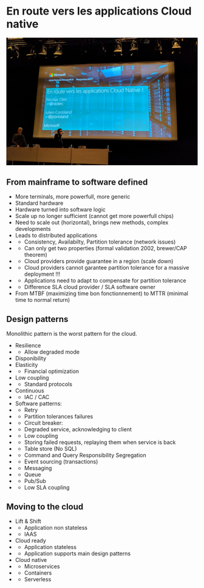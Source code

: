 # En route vers les applications Cloud native

![cloud-native](img/cloud-native.jpg)

## From mainframe to software defined

- More terminals, more powerfull, more generic
- Standard hardware
- Hardware turned into software logic
- Scale up no longer sufficient (cannot get more powerfull chips)
- Need to scale out (horizontal), brings new methods, complex developments
- Leads to distributed applications
- - Consistency, Availabilty, Partition tolerance (network issues)
- - Can only get two properties (formal validation 2002, brewer/CAP theorem)
- - Cloud providers provide guarantee in a region (scale down)
- - Cloud providers cannot garantee partition tolerance for a massive deployment !!!
- - Applications need to adapt to compensate for partition tolerance
- - Difference SLA cloud provider / SLA software owner
- From MTBF (maximizing time bon fonctionnement) to MTTR (minimal time to normal return)

## Design patterns

Monolithic pattern is the worst pattern for the cloud.

- Resilience
- - Allow degraded mode
- Disponibility
- Elasticity
- - Financial optimization
- Low coupling
- - Standard protocols
- Continuous
- - IAC / CAC
- Software patterns:
- - Retry
- - Partition tolerances failures
- - Circuit breaker:
- - Degraded service, acknowledging to client
- - Low coupling
- - Storing failed requests, replaying them when service is back
- - Table store (No SQL)
- - Command and Query Responsibility Segregation
- - Event sourcing (transactions)
- - Messaging
- - Queue
- - Pub/Sub
- - Low SLA coupling

## Moving to the cloud

- Lift & Shift
- - Application non stateless
- - IAAS
- Cloud ready
- - Application stateless
- - Application supports main design patterns
- Cloud native
- - Microservices
- - Containers
- - Serverless